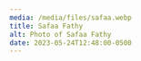 ```yaml
---
media: /media/files/safaa.webp
title: Safaa Fathy
alt: Photo of Safaa Fathy
date: 2023-05-24T12:48:00-0500
---
```


